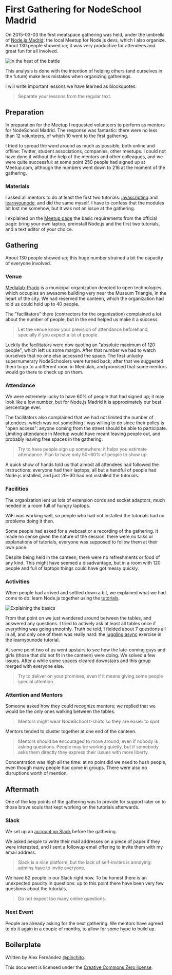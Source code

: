 # First Gathering for NodeSchool Madrid

On 2015-03-03 the first meatspace gathering was held,
under the umbrella of [Node.js Madrid](http://www.meetup.com/Node-js-Madrid/):
the local Meetup for Node.js devs,
which I also organize.
About 130 people showed up;
it was very productive for attendees and great fun for all involved.

![In the heat of the battle](https://raw.githubusercontent.com/nodeschool/madrid/master/img/tables.jpg)

This analysis is done with the intention of helping others (and ourselves in the future)
make less mistakes when organizing gatherings.

I will write important lessons we have learned as blockquotes:

> Separate your lessons from the regular text.

## Preparation

In preparation for the Meetup I requested volunteers to perform as mentors
for NodeSchool Madrid.
The response was fantastic: there were no less than 12 volunteers,
of which 10 went to the first gathering.

I tried to spread the word around as much as possible, both online and offline:
Twitter, student associations, companies, other meetups.
I could not have done it without the help of the mentors and other colleagues,
and we were quite successful:
at some point 250 people had signed up at Meetup.com, although the numbers
went down to 216 at the moment of the gathering.

### Materials

I asked all mentors to do at least the first two tutorials:
[javascripting](https://github.com/sethvincent/javascripting)
and [learnyounode](https://github.com/rvagg/learnyounode),
and did the same myself.
I have to confess that the modules bit lost me somehow,
but it was not an issue at the gathering.

I explained on the [Meetup page](http://www.meetup.com/Node-js-Madrid/events/220356931/)
the basic requirements from the official page:
bring your own laptop,
preinstall Node.js and the first two tutorials,
and a text editor of your choice.

## Gathering

About 130 people showed up;
this huge number strained a bit the capacity of everyone involved.

### Venue

[Medialab-Prado](http://medialab-prado.es/) is a municipal organization devoted to open technologies,
which occupies an awesome building very near the Museum Triangle,
in the heart of the city. We had reserved the canteen,
which the organization had told us could hold up to 40 people.

The "facilitators" there (contractors for the organization)
complained a lot about the number of people,
but in the end helped us make it a success.

> Let the venue know your prevision of attendance beforehand,
> specially if you expect a lot of people.

Luckily the facilitators were now quoting an "absolute maximum of 120 people",
which left us some margin.
After that number we had to watch ourselves that no one else accessed the space.
The first unlucky supernumerary NodeSchoolers were turned back;
after that we suggested them to go to a different room in Medialab,
and promised that some mentors would go there to check up on them.

### Attendance

We were extremely lucky to have 60% of people that had signed up;
it may look like a low number, but for Node.js Madrid it is approximately
our best percentage ever.

The facilitators also complained that we had not limited the number of attendees,
which was not something I was willing to do since their policy is
"open access":
anyone coming from the street should be able to participate.
Limiting attendance in Meetup would have meant leaving people out,
and probably leaving free spaces in the gathering.

> Try to have people sign up somewhere; it helps you estimate attendance.
> Plan to have only 50~60% of people to show up.

A quick show of hands told us that almost all attendees had followed the instructions:
everyone had their laptops, all but a handful of people had Node.js installed,
and just 20~30 had not installed the tutorials.

### Facilities

The organization lent us lots of extension cords and socket adaptors,
much needed in a room full of hungry laptops.

WiFi was working well, so people who had not installed the tutorials had no problems
doing it then.

Some people had asked for a webcast or a recording of the gathering.
It made no sense given the nature of the session:
there were no talks or explanations of tutorials,
everyone was supposed to follow them at their own pace.

Despite being held in the canteen, there were no refreshments or food of any kind.
This might have seemed a disadvantage,
but in a room with 120 people and full of laptops things could have got messy quickly.

### Activities

When people had arrived and settled down a bit, we explained what we had come to do:
learn Node.js together using the [tutorials](http://nodeschool.io/#workshopper-list).

![Explaining the basics](https://raw.githubusercontent.com/nodeschool/madrid/master/img/nodeschool-start.jpeg)

From that point on we just wandered around between the tables, and answered any questions.
I tried to actively ask at least all tables once if everything was going smoothly.
Truth be told, I fielded about 7 questions all in all,
and only one of them was really hard:
the [juggling async](https://github.com/rvagg/learnyounode/blob/master/exercises/juggling_async/problem.md)
exercise in the learnyounode tutorial.

At some point two of us went upstairs to see how the late-coming guys and girls
(those that did not fit in the canteen) were doing. We solved a few issues.
After a while some spaces cleared downstairs and this group merged with everyone else.

> Try to deliver on your promises, even if it means giving some people special attention.

### Attention and Mentors

Someone asked how they could recognize mentors; we replied that we would be
the only ones walking between the tables.

> Mentors might wear NodeSchool t-shirts so they are easier to spot.

Mentors tended to cluster together at one end of the canteen.

> Mentors should be encouraged to move around, even if nobody is asking questions.
> People may be working quietly, but if somebody asks them directly
> they express their issues with more liberty.

Concentration was high all the time: at no point did we need to hush people,
even though many people had come in groups.
There were also no disruptions worth of mention.

## Aftermath

One of the key points of the gathering was to provide for support later on
to those brave souls that kept working on the tutorials afterwards.

### Slack

We set up an [account on Slack](https://nodeschoolmadrid.slack.com/) before the gathering.

We asked people to write their mail addresses on a piece of paper if they were interested,
and I sent a followup email offering to invite them with my email address.

> Slack is a nice platform, but the lack of self-invites is annoying:
> admins have to invite everyone.

We have 82 people in our Slack right now.
To be honest there is an unexpected paucity in questions:
up to this point there have been very few questions about the tutorials.

> Do not expect too many online questions.

### Next Event

People are already asking for the next gathering. We mentors have agreed
to do it again in a couple of months, to allow for some hype to build up.

## Boilerplate

Written by Alex Fernández [@pinchito](https://twitter.com/pinchito).

This document is licensed under the
[Creative Commons Zero license](http://creativecommons.org/publicdomain/zero/1.0/).

